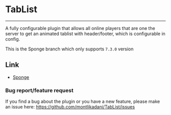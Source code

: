 # TabList

***

A fully configurable plugin that allows all online players that are one the server to get an animated tablist with header/footer, which is configurable in config.

This is the Sponge branch which only supports `7.3.0` version

## Link
* [Sponge](https://ore.spongepowered.org/montlikadani/%5BAnimated-Tab%5D---TabList)

### Bug report/feature request
If you find a bug about the plugin or you have a new feature, please make an issue here: https://github.com/montlikadani/TabList/issues
